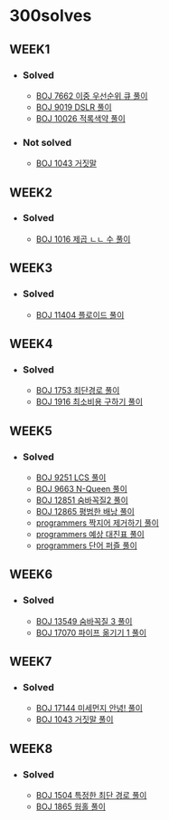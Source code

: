 # 300solves

## WEEK1

- ### Solved

  - [BOJ 7662 이중 우선순위 큐 풀이](https://github.com/ji3427/300solves/blob/master/solution/week1/Week1_day1.md)
  - [BOJ 9019 DSLR 풀이](https://github.com/ji3427/300solves/blob/master/solution/week1/Week1_day2.md)
  - [BOJ 10026 적록색약 풀이](https://github.com/ji3427/300solves/blob/master/solution/week1/Week1_day3.md)

- ### Not solved

  - [BOJ 1043 거짓말](https://www.acmicpc.net/problem/1043)

## WEEK2

- ### Solved

  - [BOJ 1016 제곱 ㄴㄴ 수 풀이](https://github.com/ji3427/300solves/blob/master/solution/week2/Week2_day1.md)

## WEEK3

- ### Solved

  - [BOJ 11404 플로이드 풀이](https://github.com/ji3427/300solves/blob/master/solution/week3/Week3_day1.md)
  
## WEEK4

- ### Solved

  - [BOJ 1753 최단경로 풀이](https://github.com/ji3427/300solves/blob/master/solution/week4/Week4_day1.md)
  - [BOJ 1916 최소비용 구하기 풀이](https://github.com/ji3427/300solves/blob/master/solution/week4/Week4_day2.md)
  
## WEEK5

- ### Solved

  - [BOJ 9251 LCS 풀이](https://github.com/ji3427/300solves/blob/master/solution/week5/Week5_day1.md)
  - [BOJ 9663 N-Queen 풀이](https://github.com/ji3427/300solves/blob/master/solution/week5/Week5_day1.md#boj-9663-n-queen)
  - [BOJ 12851 숨바꼭질2 풀이](https://github.com/ji3427/300solves/blob/master/solution/week5/Week5_day2.md)
  - [BOJ 12865 평범한 배낭 풀이](https://github.com/ji3427/300solves/blob/master/solution/week5/Week5_day2.md#boj-12865-%ED%8F%89%EB%B2%94%ED%95%9C-%EB%B0%B0%EB%82%AD)
  - [programmers 짝지어 제거하기 풀이](https://github.com/ji3427/300solves/blob/master/solution/week5/Week5_day3.md)
  - [programmers 예상 대진표 풀이](https://github.com/ji3427/300solves/blob/master/solution/week5/Week5_day3.md#programmers-%EC%98%88%EC%83%81-%EB%8C%80%EC%A7%84%ED%91%9C)
   - [programmers 단어 퍼즐 풀이](https://github.com/ji3427/300solves/blob/master/solution/week5/Week5_day3.md#programmers-%EB%8B%A8%EC%96%B4-%ED%8D%BC%EC%A6%90)
  
## WEEK6

- ### Solved

  - [BOJ 13549 숨바꼭질 3 풀이](https://github.com/ji3427/300solves/blob/master/solution/week6/week6_day1.md)
  - [BOJ 17070 파이프 옮기기 1 풀이](https://github.com/ji3427/300solves/blob/master/solution/week6/week6_day1.md#boj-17070-%ED%8C%8C%EC%9D%B4%ED%94%84-%EC%98%AE%EA%B8%B0%EA%B8%B0-1)
  
## WEEK7

- ### Solved

  - [BOJ 17144 미세먼지 안녕! 풀이](https://github.com/ji3427/300solves/blob/master/solution/week7/Week7_day1.md)
  - [BOJ 1043 거짓말 풀이](https://github.com/ji3427/300solves/blob/master/solution/week7/Week7_day1.md#boj-1043-%EA%B1%B0%EC%A7%93%EB%A7%90)

## WEEK8

- ### Solved

  - [BOJ 1504 특정한 최단 경로 풀이](https://github.com/ji3427/300solves/blob/master/solution/week8/Week8_day1.md)
  - [BOJ 1865 웜홀 풀이](https://github.com/ji3427/300solves/blob/master/solution/week8/Week8_day1.md#boj-1865-%EC%9B%9C%ED%99%80)
